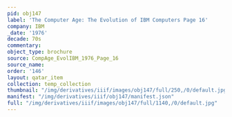 ```yaml
---
pid: obj147
label: 'The Computer Age: The Evolution of IBM Computers Page 16'
company: IBM
_date: '1976'
decade: 70s
commentary:
object_type: brochure
source: CompAge_EvolIBM_1976_Page_16
source_name:
order: '146'
layout: qatar_item
collection: temp_collection
thumbnail: "/img/derivatives/iiif/images/obj147/full/250,/0/default.jpg"
manifest: "/img/derivatives/iiif/obj147/manifest.json"
full: "/img/derivatives/iiif/images/obj147/full/1140,/0/default.jpg"
---
```

